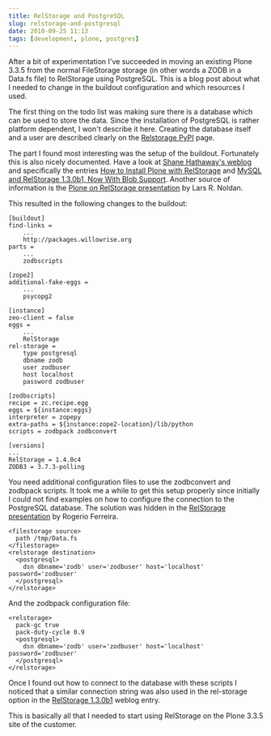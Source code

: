 ```yaml
---
title: RelStorage and PostgreSQL
slug: relstorage-and-postgresql
date: 2010-09-25 11:13
tags: [development, plone, postgres]
---
```


After a bit of experimentation I've succeeded in moving an existing
Plone 3.3.5 from the normal FileStorage storage (in other words a ZODB
in a Data.fs file) to RelStorage using PostgreSQL. This is a blog post
about what I needed to change in the buildout configuration and which
resources I used.

The first thing on the todo list was making sure there is a database
which can be used to store the data. Since the installation of
PostgreSQL is rather platform dependent, I won't describe it
here. Creating the database itself and a user are described clearly on
the
[Relstorage PyPI](http://pypi.python.org/pypi/RelStorage#postgresql)
page.

The part I found most interesting was the setup of the
buildout. Fortunately this is also nicely documented. Have a look at
[Shane Hathaway's weblog](http://shane.willowrise.com/) and
specifically the entries
[How to Install Plone with RelStorage](http://shane.willowrise.com/archives/how-to-install-plone-with-relstorage-and-mysql/)
and
[MySQL and RelStorage 1.3.0b1, Now With Blob Support](http://shane.willowrise.com/archives/relstorage-130b1-now-with-blob-support/). Another
source of information is the
[Plone on RelStorage presentation](http://www.slideshare.net/W9ZEB/pse2010-rel-storage)
by Lars R. Noldan.

This resulted in the following changes to the buildout:

    [buildout]
    find-links =
        ...
        http://packages.willowrise.org
    parts =
        ...
        zodbscripts

    [zope2]
    additional-fake-eggs =
        ...
        psycopg2

    [instance]
    zeo-client = false
    eggs =
        ...
        RelStorage
    rel-storage =
        type postgresql
        dbname zodb
        user zodbuser
        host localhost
        password zodbuser

    [zodbscripts]
    recipe = zc.recipe.egg
    eggs = ${instance:eggs}
    interpreter = zopepy
    extra-paths = ${instance:zope2-location}/lib/python
    scripts = zodbpack zodbconvert

    [versions]
    ...
    RelStorage = 1.4.0c4
    ZODB3 = 3.7.3-polling

You need additional configuration files to use the zodbconvert and
zodbpack scripts. It took me a while to get this setup properly since
initially I could not find examples on how to configure the connection
to the PostgreSQL database. The solution was hidden in the
[RelStorage presentation](http://www.slideshare.net/gsroma/relstorage-rogerio-ferreira-presentation)
by Rogerio Ferreira.

    <filestorage source>
      path /tmp/Data.fs
    </filestorage>
    <relstorage destination>
      <postgresql>
        dsn dbname='zodb' user='zodbuser' host='localhost' password='zodbuser'
      </postgresql>
    </relstorage>

And the zodbpack configuration file:

    <relstorage>
      pack-gc true
      pack-duty-cycle 0.9
      <postgresql>
        dsn dbname='zodb' user='zodbuser' host='localhost' password='zodbuser'
      </postgresql>
    </relstorage>

Once I found out how to connect to the database with these scripts I
noticed that a similar connection string was also used in the
rel-storage option in the
[RelStorage 1.3.0b1](http://shane.willowrise.com/archives/relstorage-130b1-now-with-blob-support/)
weblog entry.

This is basically all that I needed to start using RelStorage on the
Plone 3.3.5 site of the customer.
